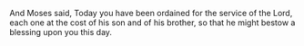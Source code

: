 And Moses said, Today you have been ordained for the service of the Lord, each one at the cost of his son and of his brother, so that he might bestow a blessing upon you this day.
